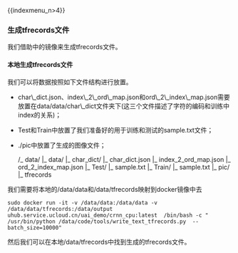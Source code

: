 {{indexmenu_n>4}}

### 生成tfrecords文件

我们借助[](/ai/uai-train/cases/crnn-chinese/imgprep)中的镜像来生成tfrecords文件。

#### 本地生成tfrecords文件

我们可以将数据按照如下文件结构进行放置。

  - char\\\_dict.json、index\\\_2\\\_ord\\\_map.json和ord\\\_2\\\_index\\\_map.json需要放置在data/data/char\\\_dict文件夹下(这三个文件描述了字符的编码和训练中index的关系)；
  - Test和Train中放置了我们准备好的用于训练和测试的sample.txt文件；
  - ./pic中放置了生成的图像文件；



    /_ data/
      |_ data/
        |_ char_dict/
          |_ char_dict.json
          |_ index_2_ord_map.json
          |_ ord_2_index_map.json
        |_ Test/
          |_ sample.txt
        |_ Train/
          |_ sample.txt
        |_ pic/
     |_ tfrecords

我们需要将本地的/data/data和/data/tfrecords映射到docker镜像中去

    sudo docker run -it -v /data/data:/data/data -v /data/data/tfrecords:/data/output uhub.service.ucloud.cn/uai_demo/crnn_cpu:latest  /bin/bash -c " /usr/bin/python /data/code/tools/write_text_tfrecords.py  --batch_size=10000"

然后我们可以在本地/data/tfrecords中找到生成的tfrecords文件。
